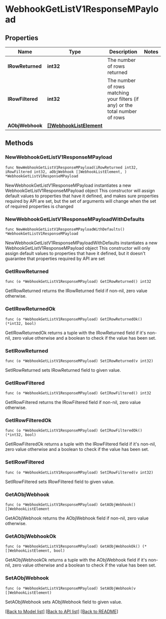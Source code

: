# WebhookGetListV1ResponseMPayload

## Properties

Name | Type | Description | Notes
------------ | ------------- | ------------- | -------------
**IRowReturned** | **int32** | The number of rows returned | 
**IRowFiltered** | **int32** | The number of rows matching your filters (if any) or the total number of rows | 
**AObjWebhook** | [**[]WebhookListElement**](WebhookListElement.md) |  | 

## Methods

### NewWebhookGetListV1ResponseMPayload

`func NewWebhookGetListV1ResponseMPayload(iRowReturned int32, iRowFiltered int32, aObjWebhook []WebhookListElement, ) *WebhookGetListV1ResponseMPayload`

NewWebhookGetListV1ResponseMPayload instantiates a new WebhookGetListV1ResponseMPayload object
This constructor will assign default values to properties that have it defined,
and makes sure properties required by API are set, but the set of arguments
will change when the set of required properties is changed

### NewWebhookGetListV1ResponseMPayloadWithDefaults

`func NewWebhookGetListV1ResponseMPayloadWithDefaults() *WebhookGetListV1ResponseMPayload`

NewWebhookGetListV1ResponseMPayloadWithDefaults instantiates a new WebhookGetListV1ResponseMPayload object
This constructor will only assign default values to properties that have it defined,
but it doesn't guarantee that properties required by API are set

### GetIRowReturned

`func (o *WebhookGetListV1ResponseMPayload) GetIRowReturned() int32`

GetIRowReturned returns the IRowReturned field if non-nil, zero value otherwise.

### GetIRowReturnedOk

`func (o *WebhookGetListV1ResponseMPayload) GetIRowReturnedOk() (*int32, bool)`

GetIRowReturnedOk returns a tuple with the IRowReturned field if it's non-nil, zero value otherwise
and a boolean to check if the value has been set.

### SetIRowReturned

`func (o *WebhookGetListV1ResponseMPayload) SetIRowReturned(v int32)`

SetIRowReturned sets IRowReturned field to given value.


### GetIRowFiltered

`func (o *WebhookGetListV1ResponseMPayload) GetIRowFiltered() int32`

GetIRowFiltered returns the IRowFiltered field if non-nil, zero value otherwise.

### GetIRowFilteredOk

`func (o *WebhookGetListV1ResponseMPayload) GetIRowFilteredOk() (*int32, bool)`

GetIRowFilteredOk returns a tuple with the IRowFiltered field if it's non-nil, zero value otherwise
and a boolean to check if the value has been set.

### SetIRowFiltered

`func (o *WebhookGetListV1ResponseMPayload) SetIRowFiltered(v int32)`

SetIRowFiltered sets IRowFiltered field to given value.


### GetAObjWebhook

`func (o *WebhookGetListV1ResponseMPayload) GetAObjWebhook() []WebhookListElement`

GetAObjWebhook returns the AObjWebhook field if non-nil, zero value otherwise.

### GetAObjWebhookOk

`func (o *WebhookGetListV1ResponseMPayload) GetAObjWebhookOk() (*[]WebhookListElement, bool)`

GetAObjWebhookOk returns a tuple with the AObjWebhook field if it's non-nil, zero value otherwise
and a boolean to check if the value has been set.

### SetAObjWebhook

`func (o *WebhookGetListV1ResponseMPayload) SetAObjWebhook(v []WebhookListElement)`

SetAObjWebhook sets AObjWebhook field to given value.



[[Back to Model list]](../README.md#documentation-for-models) [[Back to API list]](../README.md#documentation-for-api-endpoints) [[Back to README]](../README.md)


